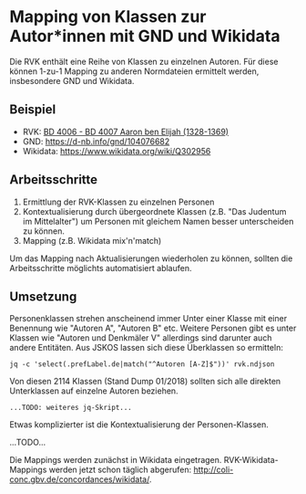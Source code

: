 # Mapping von Klassen zur Autor*innen mit GND und Wikidata

Die RVK enthält eine Reihe von Klassen zu einzelnen Autoren. Für diese können 1-zu-1 Mapping zu anderen Normdateien ermittelt werden, insbesondere GND und Wikidata.

## Beispiel

* RVK: [BD 4006 - BD 4007 Aaron ben Elijah (1328-1369)](https://rvk.uni-regensburg.de/regensburger-verbundklassifikation-online#notation/BD%204006%20-%20BD%204007)
* GND: <https://d-nb.info/gnd/104076682>
* Wikidata: <https://www.wikidata.org/wiki/Q302956>

## Arbeitsschritte

1. Ermittlung der RVK-Klassen zu einzelnen Personen
2. Kontextualisierung durch übergeordnete Klassen (z.B. "Das Judentum im Mittelalter") um Personen mit gleichem Namen besser unterscheiden zu können.
3. Mapping (z.B. Wikidata mix'n'match)

Um das Mapping nach Aktualisierungen wiederholen zu können, sollten die Arbeitsschritte möglichts automatisiert ablaufen. 

## Umsetzung

Personenklassen strehen anscheinend immer Unter einer Klasse mit einer Benennung wie "Autoren A", "Autoren B" etc. Weitere Personen gibt es unter Klassen wie "Autoren und Denkmäler V" allerdings sind darunter auch andere Entitäten. Aus JSKOS lassen sich diese Überklassen so ermitteln:

    jq -c 'select(.prefLabel.de|match("^Autoren [A-Z]$"))' rvk.ndjson

Von diesen 2114 Klassen (Stand Dump 01/2018) sollten sich alle direkten Unterklassen auf einzelne Autoren beziehen. 

    ...TODO: weiteres jq-Skript...

Etwas komplizierter ist die Kontextualisierung der Personen-Klassen.

...TODO...

Die Mappings werden zunächst in Wikidata eingetragen. RVK-Wikidata-Mappings werden jetzt schon täglich abgerufen: <http://coli-conc.gbv.de/concordances/wikidata/>.

